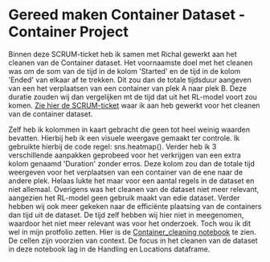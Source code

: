 # Gereed maken Container Dataset - Container Project

Binnen deze SCRUM-ticket heb ik samen met Richal gewerkt aan het cleanen van de Container dataset. Het voornaamste doel met het cleanen was om de som van de tijd in de kolom 'Started' en de tijd in de kolom 'Ended' van elkaar af te trekken. Dit zou dan de totale tijdsduur aangeven van een het verplaatsen van een container van plek A naar plek B. Deze duratie zouden wij dan vergelijken mt de tijd dat uit het RL-model voort zou komen. [Zie hier de SCRUM-ticket](https://github.com/akram090/Portfolio-Applied-Data-Science/blob/main/Tickets%20Scrumboard/Gereed%20maken%20container%20dataset.png) waar ik aan heb gewerkt voor het cleanen van de container dataset. 

Zelf heb ik kolommen in kaart gebracht die geen tot heel weinig waarden bevatten. Hierbij heb ik een visuele weergave gemaakt ter controle. Ik gebruikte hierbij de code regel: sns.heatmap(). Verder heb ik 3 verschillende aanpakken geprobeed voor het verkrijgen van een extra kolom genaamd 'Duration' zonder erros. Deze kolom zou dan de totale tijd weergeven voor het verplaatsen van een container van de ene naar de andere plek. Helaas lukte het maar voor een aantal regels in de dataset en niet allemaal. Overigens was het cleanen van de dataset niet meer relevant, aangezien het RL-model geen gebruik maakt van edie dataset. Verder hebben wij ook meer gekeken naar de efficiënte plaatsing van de containers dan tijd uit de dataset. De tijd zelf hebben wij hier niet in meegenomen, waardoor het niet meer relevant was voor het onderzoek. Toch wou ik dit wel in mijn protfolio zetten. Hier is de [Container_cleaning notebook](https://github.com/akram090/Portfolio-Applied-Data-Science/blob/main/Datascience%20notebooks/Container_Cleaning%202.ipynb) te zien. De cellen zijn voorzien van context. De focus in het cleanen van de dataset in deze notebook lag in de Handling en Locations dataframe.


